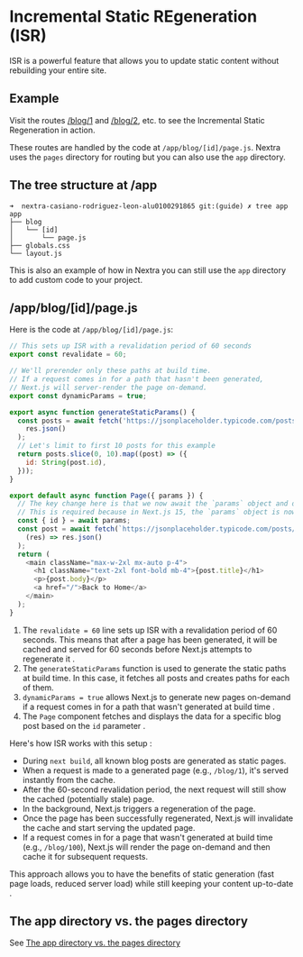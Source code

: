 # Incremental Static REgeneration (ISR)

ISR is a powerful feature that allows you to update static content without rebuilding your entire site.

## Example

Visit the routes [/blog/1](https://nextra-casiano-rodriguez-leon-alu0100291865.vercel.app/blog/1) and [/blog/2](https://nextra-casiano-rodriguez-leon-alu0100291865.vercel.app/blog/2), etc. to see the Incremental Static Regeneration in action.

These routes are handled by the code at `/app/blog/[id]/page.js`. Nextra uses the `pages` directory for routing but you 
can also use the `app` directory. 

## The tree structure at /app

```
➜  nextra-casiano-rodriguez-leon-alu0100291865 git:(guide) ✗ tree app
app
├── blog
│   └── [id]
│       └── page.js
├── globals.css
└── layout.js
```

This is also an example of how in Nextra you can still use the `app` directory to add custom code to your project.

## /app/blog/[id]/page.js

Here is the code at `/app/blog/[id]/page.js`:

```js 
// This sets up ISR with a revalidation period of 60 seconds
export const revalidate = 60;

// We'll prerender only these paths at build time.
// If a request comes in for a path that hasn't been generated,
// Next.js will server-render the page on-demand.
export const dynamicParams = true;

export async function generateStaticParams() {
  const posts = await fetch('https://jsonplaceholder.typicode.com/posts').then((res) =>
    res.json()
  );
  // Let's limit to first 10 posts for this example
  return posts.slice(0, 10).map((post) => ({
    id: String(post.id),
  }));
}

export default async function Page({ params }) {
  // The key change here is that we now await the `params` object and destructure the `id` before using it in the fetch URL. 
  // This is required because in Next.js 15, the `params` object is now a Promise that needs to be resolved before accessing its properties
  const { id } = await params;
  const post = await fetch(`https://jsonplaceholder.typicode.com/posts/${id}`).then(
    (res) => res.json()
  );
  return (
    <main className="max-w-2xl mx-auto p-4">
      <h1 className="text-2xl font-bold mb-4">{post.title}</h1>
      <p>{post.body}</p>
      <a href="/">Back to Home</a>
    </main>
  );
}
```

1. The `revalidate = 60` line sets up ISR with a revalidation period of 60 seconds. 
This means that after a page has been generated, it will be cached and served for 60 seconds before Next.js attempts to regenerate it .
2. The `generateStaticParams` function is used to generate the static paths at build time. 
In this case, it fetches all posts and creates paths for each of them.
3. `dynamicParams = true` allows Next.js to generate new pages on-demand if a request comes in for a path 
that wasn't generated at build time .
4. The `Page` component fetches and displays the data for a specific blog post based on the `id` parameter .


Here's how ISR works with this setup :

- During `next build`, all known blog posts are generated as static pages.
- When a request is made to a generated page (e.g., `/blog/1`), it's served instantly from the cache.
- After the 60-second revalidation period, the next request will still show the cached (potentially stale) page.
- In the background, Next.js triggers a regeneration of the page.
- Once the page has been successfully regenerated, Next.js will invalidate the cache and start serving the updated page.
- If a request comes in for a page that wasn't generated at build time (e.g., `/blog/100`), Next.js will render the page on-demand and then cache it for subsequent requests.


This approach allows you to have the benefits of static generation 
(fast page loads, reduced server load) while still keeping your content up-to-date .

## The app directory vs. the pages directory

See [The app directory vs. the pages directory](/temas/web/nextjs/page-vs-app)